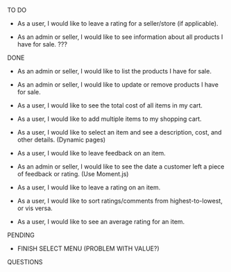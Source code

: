 TO DO


* As a user, I would like to leave a rating for a seller/store (if applicable).


* As an admin or seller, I would like to see information about all products I have for sale. ???



DONE
* As an admin or seller, I would like to list the products I have for sale.

* As an admin or seller, I would like to update or remove products I have for sale.

* As a user, I would like to see the total cost of all items in my cart.

* As a user, I would like to add multiple items to my shopping cart.

* As a user, I would like to select an item and see a description, cost, and other details. (Dynamic pages)

* As a user, I would like to leave feedback on an item.

* As an admin or seller, I would like to see the date a customer left a piece of feedback or rating. (Use Moment.js)

* As a user, I would like to leave a rating on an item.

* As a user, I would like to sort ratings/comments from highest-to-lowest, or vis versa.

* As a user, I would like to see an average rating for an item.

PENDING

* FINISH SELECT MENU (PROBLEM WITH VALUE?)

QUESTIONS
